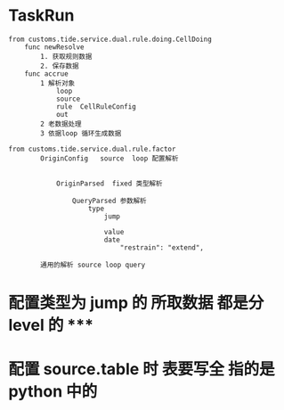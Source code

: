 # TaskRun 
    from customs.tide.service.dual.rule.doing.CellDoing
        func newResolve 
            1. 获取规则数据
            2. 保存数据
        func accrue
            1 解析对象
                loop
                source
                rule  CellRuleConfig
                out 
            2 老数据处理
            3 依据loop 循环生成数据

    from customs.tide.service.dual.rule.factor
            OriginConfig   source  loop 配置解析


                OriginParsed  fixed 类型解析 

                    QueryParsed 参数解析 
                        type 
                            jump

                            value
                            date 
                                "restrain": "extend",

            通用的解析 source loop query 

# 配置类型为 jump 的 所取数据 都是分 level 的 ***



# 配置 source.table  时 表要写全 指的是python 中的